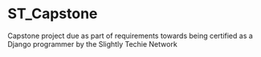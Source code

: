 # ST_Capstone
Capstone project due as part of requirements towards being certified as a Django programmer by the Slightly Techie Network
